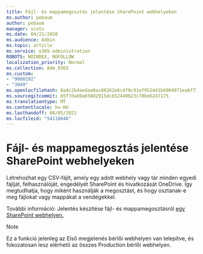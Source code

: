 ```yaml
---
title: Fájl- és mappamegosztás jelentése SharePoint webhelyeken
ms.author: pebaum
author: pebaum
manager: scotv
ms.date: 04/21/2020
ms.audience: Admin
ms.topic: article
ms.service: o365-administration
ROBOTS: NOINDEX, NOFOLLOW
localization_priority: Normal
ms.collection: Adm_O365
ms.custom:
- "9000192"
- "3049"
ms.openlocfilehash: 8a4c2b4aedaa0ac88262e6c4f0c91af952441b6904971eabf774c2a8b7b58042
ms.sourcegitcommit: b5f7da89a650d2915dc652449623c78be6247175
ms.translationtype: MT
ms.contentlocale: hu-HU
ms.lasthandoff: 08/05/2021
ms.locfileid: "54110646"
---
```

# <a name="report-on-file-and-folder-sharing-in-sharepoint-sites"></a>Fájl- és mappamegosztás jelentése SharePoint webhelyeken

Létrehozhat egy CSV-fájlt, amely egy adott webhely vagy tár minden egyedi fájlját, felhasználóját, engedélyét SharePoint és hivatkozását OneDrive. Így megtudhatja, hogy miként használják a megosztást, és hogy osztanak-e meg fájlokat vagy mappákat a vendégekkel.

További információ: Jelentés készítése fájl- és mappamegosztásról [egy SharePoint webhelyen.](https://docs.microsoft.com/sharepoint/sharing-reports)

> [!NOTE]
> Ez a funkció jelenleg az Első megjelenés bérlői webhelyen van telepítve, és fokozatosan lesz elérhető az összes Production bérlői webhelyen.